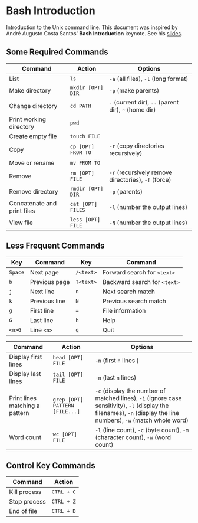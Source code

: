 # Bash Introduction
Introduction to the Unix command line. This document was inspired by André Augusto Costa Santos' **Bash Introduction** keynote. See his [slides](https://speakerdeck.com/62gerente/bash-introduction).

## Some Required Commands
| Command | Action | Options |
| ------- | ------ | ------- |
| List | `ls` | `-a` (all files), `-l` (long format) |
| Make directory | `mkdir [OPT] DIR` | `-p` (make parents) |
| Change directory | `cd PATH` | `.` (current dir), `..` (parent dir), `~` (home dir) |
| Print working directory | `pwd` | |
| Create empty file | `touch FILE` | |
| Copy | `cp [OPT] FROM TO` | `-r` (copy directories recursively) |
| Move or rename | `mv FROM TO` | |
| Remove | `rm [OPT] FILE` | `-r` (recursively remove directories), `-f` (force) |
| Remove directory | `rmdir [OPT] DIR` | `-p` (parents) |
| Concatenate and print files | `cat [OPT] FILES` | `-l` (number the output lines) |
| View file | `less [OPT] FILE` | `-N` (number the output lines) |

## Less Frequent Commands
| Key | Command | Key | Command |
| --- | ------- | --- | ------- |
| `Space` | Next page | `/<text>` | Forward search for `<text>` |
| `b` | Previous page | `?<text>` | Backward search for `<text>` |
| `j` | Next line | `n` | Next search match |
| `k` | Previous line | `N` | Previous search match |
| `g` | First line | `=` | File information |
| `G` | Last line | `h` | Help |
| `<n>G` | Line `<n>` | `q` | Quit |

| Command | Action | Options |
| ------- | ------ | ------- |
| Display first lines | `head [OPT] FILE` | `-n` (first `n` lines ) |
| Display last lines | `tail [OPT] FILE` | `-n` (last `n` lines) |
| Print lines matching a pattern | `grep [OPT] PATTERN [FILE...]` | `-c` (display the number of matched lines), `-i` (ignore case sensitivity), `-l` (display the filenames), `-n` (display the line numbers), `-w` (match whole word) |
| Word count | `wc [OPT] FILE` | `-l` (line count), `-c` (byte count), `-m` (character count), `-w` (word count) |

## Control Key Commands
| Command | Action |
| ------- | ------ |
| Kill process | `CTRL + C` |
| Stop process | `CTRL + Z` |
| End of file | `CTRL + D` |

